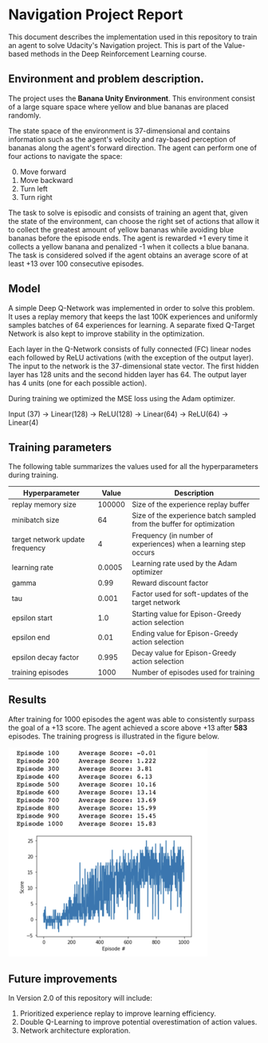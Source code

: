 # Navigation Project Report

This document describes the implementation used in this repository to train an agent to solve Udacity's Navigation project. This is part of the Value-based methods in the Deep Reinforcement Learning course.

## Environment and problem description.

The project uses the **Banana Unity Environment**. This environment consist of a large square space where yellow and blue bananas are placed randomly.

The state space of the environment is 37-dimensional and contains information such as the agent's velocity and ray-based perception of bananas along the agent's forward direction. The agent can perform one of four actions to navigate the space:

  0. Move forward
  1. Move backward
  2. Turn left
  3. Turn right

The task to solve is episodic and consists of training an agent that, given the state of the environment, can choose the right set of actions that allow it to collect the greatest amount of yellow bananas while avoiding blue bananas before the episode ends. The agent is rewarded +1 every time it collects a yellow banana and penalized -1 when it collects a blue banana. The task is considered solved if the agent obtains an average score of at least +13 over 100 consecutive episodes.

## Model

A simple Deep Q-Network was implemented in order to solve this problem. It uses a replay memory that keeps  the last 100K experiences and uniformly samples batches of 64 experiences for learning. A separate fixed Q-Target Network is also kept to improve stability in the optimization.

Each layer in the Q-Network consists of fully connected (FC) linear nodes each followed by ReLU activations (with the exception of the output layer). The input to the network is the 37-dimensional state vector. The first hidden layer has 128 units and the second hidden layer has 64. The output layer has 4 units (one for each possible action).

During training we optimized the MSE loss using the Adam optimizer.

Input (37) -> Linear(128) -> ReLU(128) -> Linear(64) -> ReLU(64) -> Linear(4)

## Training parameters

The following table summarizes the values used for all the hyperparameters during training.

| Hyperparameter | Value | Description |
|---|---|---|
|replay memory size | 100000 | Size of the experience replay buffer |
|minibatch size | 64 | Size of the experience batch sampled from the buffer for optimization |
|target network update frequency | 4 | Frequency (in number of experiences) when a learning step occurs |
|learning rate | 0.0005 | Learning rate used by the Adam optimizer|
|gamma | 0.99 | Reward discount factor |
|tau | 0.001 | Factor used for soft-updates of the target network |
|epsilon start | 1.0 | Starting value for Epison-Greedy action selection |
|epsilon end | 0.01 | Ending value for Epison-Greedy action selection|
|epsilon decay factor | 0.995 | Decay value for Epison-Greedy action selection |
|training episodes | 1000 | Number of episodes used for training |


## Results

After training for 1000 episodes the agent was able to consistently surpass the goal of a +13 score. The agent achieved a score above +13 after **583** episodes. The training progress is illustrated in the figure below.

<img src="/images/training_results.png" alt="drawing" width="400"/>

## Future improvements

In Version 2.0 of this repository will include:

1. Prioritized experience replay to improve learning efficiency.
2. Double Q-Learning to improve potential overestimation of action values.
3. Network architecture exploration.
